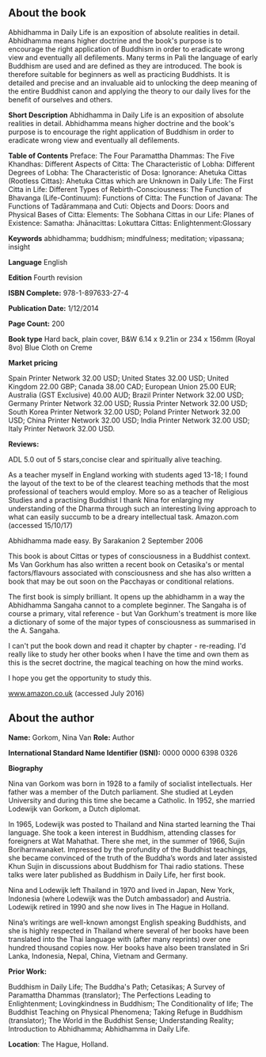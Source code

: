 ## About the book
Abhidhamma in Daily Life is an exposition of absolute realities in detail. Abhidhamma means higher doctrine and the book's purpose is to encourage the right application of Buddhism in order to eradicate wrong view and eventually all defilements. Many terms in Pali the language of early Buddhism are used and are defined as they are introduced. The book is therefore suitable for beginners as well as practicing Buddhists. It is detailed and precise and an invaluable aid to unlocking the deep meaning of the entire Buddhist canon and applying the theory to our daily lives for the benefit of ourselves and others.

**Short Description** 
Abhidhamma in Daily Life is an exposition of absolute realities in detail. Abhidhamma means higher doctrine and the book's purpose is to encourage the right application of Buddhism in order to eradicate wrong view and eventually all defilements.  

**Table of Contents** Preface: The Four Paramattha Dhammas: The Five Khandhas: Different Aspects of Citta: The Characteristic of Lobha: Different Degrees of Lobha: The Characteristic of Dosa: Ignorance: Ahetuka Cittas (Rootless Cittas): Ahetuka Cittas which are Unknown in Daily Life: The First Citta in Life: Different Types of Rebirth-Consciousness: The Function of Bhavanga (Life-Continuum): Functions of Citta: The Function of Javana: The Functions of Tadārammaṇa and Cuti: Objects and Doors: Doors and Physical Bases of Citta: Elements: The Sobhana Cittas in our Life: Planes of Existence: Samatha: Jhānacittas: Lokuttara Cittas: Enlightenment:Glossary

**Keywords** abhidhamma; buddhism; mindfulness; meditation; vipassana; insight

**Language** English

**Edition** Fourth revision

**ISBN Complete:** 978-1-897633-27-4 

**Publication Date:** 1/12/2014

**Page Count:** 200 

**Book type** Hard back, plain cover, B&W 6.14 x 9.21in or 234 x 156mm (Royal 8vo) Blue Cloth on Creme

**Market pricing**

Spain Printer Network 	32.00 USD;
United States 	32.00 USD;
United Kingdom 	22.00 GBP;
Canada 	38.00 CAD;
European Union 	25.00 EUR;
Australia (GST Exclusive) 40.00 AUD;
Brazil Printer Network 	32.00 USD;
Germany Printer Network 32.00 USD;
Russia Printer Network 	32.00 USD;
South Korea Printer Network 	32.00 USD;
Poland Printer Network 	32.00 USD; 
China Printer Network 	32.00 USD; 
India Printer Network 	32.00 USD; 
Italy Printer Network 	32.00 USD. 

**Reviews:**

ADL 5.0 out of 5 stars,concise clear and spiritually alive teaching.

As a teacher myself in England working with students aged 13-18; I found the layout of the text to be of the clearest teaching methods that the most professional of teachers would employ. More so as a teacher of Religious Studies and a practising Buddhist I thank Nina for enlarging my understanding of the Dharma through such an interesting living approach to what can easily succumb to be a dreary intellectual task. Amazon.com (accessed 15/10/17)

Abhidhamma made easy. By Sarakanion 2 September 2006

This book is about Cittas or types of consciousness in a Buddhist context. Ms Van Gorkhum has also written a recent book on Cetasika's or mental factors/flavours associated with consciousness and she has also written a book that may be out soon on the Pacchayas or conditional relations.

The first book is simply brilliant. It opens up the abhidhamm in a way the Abhidhamma Sangaha cannot to a complete beginner. The Sangaha is of course a primary, vital reference - but Van Gorkhum's treatment is more like a dictionary of some of the major types of consciousness as summarised in the A. Sangaha.

I can't put the book down and read it chapter by chapter - re-reading. I'd really like to study her other books when I have the time and own them as this is the secret doctrine, the magical teaching on how the mind works.

I hope you get the opportunity to study this.

www.amazon.co.uk (accessed July 2016)

## About the author

**Name:** Gorkom, Nina Van 	**Role:** Author	

**International Standard Name Identifier (ISNI):** 0000 0000 6398 0326

**Biography**

Nina van Gorkom was born in 1928 to a family of socialist intellectuals. Her father was a member of the Dutch parliament. She studied at Leyden University and during this time she became a Catholic. In 1952, she married Lodewijk van Gorkom, a Dutch diplomat.

In 1965, Lodewijk was posted to Thailand and Nina started learning the Thai language. She took a keen interest in Buddhism, attending classes for foreigners at Wat Mahathat. There she met, in the summer of 1966, Sujin Boriharnwanaket. Impressed by the profundity of the Buddhist teachings, she became convinced of the truth of the Buddha’s words and later assisted Khun Sujin in discussions about Buddhism for Thai radio stations. These talks were later published as Buddhism in Daily Life, her first book.

Nina and Lodewijk left Thailand in 1970 and lived in Japan, New York, Indonesia (where Lodewijk was the Dutch ambassador) and Austria. Lodewijk retired in 1990 and she now lives in The Hague in Holland.

Nina’s writings are well-known amongst English speaking Buddhists, and she is highly respected in Thailand where several of her books have been translated into the Thai language with (after many reprints) over one hundred thousand copies now. Her books have also been translated in Sri Lanka, Indonesia, Nepal, China, Vietnam and Germany. 
 
**Prior Work:**

Buddhism in Daily Life; The Buddha's Path; Cetasikas; A Survey of Paramattha Dhammas (translator); The Perfections Leading to Enlightenment; Lovingkindness in Buddhism; The Conditionality of life; The Buddhist Teaching on Physical Phenomena; Taking Refuge in Buddhism (translator); The World in the Buddhist Sense; Understanding Reality; Introduction to Abhidhamma; Abhidhamma in Daily Life.
 
**Location**: The Hague, Holland.
